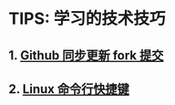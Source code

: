 # TIPS: 学习的技术技巧

## 1. [Github 同步更新 fork 提交](git/github_sync_fork_src.md)

## 2. [Linux 命令行快捷键](linux/linux_cli_shortcuts.md)
